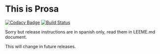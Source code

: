 # This is Prosa

[![Codacy Badge](https://api.codacy.com/project/badge/Grade/db942eecaec746e1850316c60f44dd21)](https://www.codacy.com/app/ediaz/prosa?utm_source=github.com&utm_medium=referral&utm_content=lnds/prosa&utm_campaign=badger)
[![Build Status](https://travis-ci.org/lnds/prosa.svg?branch=master)](https://travis-ci.org/lnds/prosa)

Sorry but release instructions are in spanish only, read them in LEEME.md document.

This will change in future releases.

